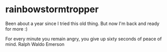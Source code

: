 # rainbowstormtropper

<p>
Been about a year since I tried this old thing. But now I'm back and ready for more :) 
</p>

<p>
For every minute you remain angry, you give up sixty seconds of peace of mind.
Ralph Waldo Emerson
</p>
